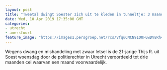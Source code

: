```yaml
---
layout: post
title: "Tweetal dwingt Soester zich uit te kleden in tunneltje: 3 maanden cel"
date: Wed, 10 Apr 2019 17:35:00 GMT
categories: 
- utrecht 
- amersfoort 
feature_image: "https://images1.persgroep.net/rcs/VfquCNCN91O0FGwDV8Rh44Rvxho/diocontent/127883093/_fitwidth/400/?appId=21791a8992982cd8da851550a453bd7f&quality=0.7"
---
```


Wegens dwang en mishandeling met zwaar letsel is de 21-jarige Thijs R. uit Soest woensdag door de politierechter in Utrecht veroordeeld tot drie maanden cel waarvan een maand voorwaardelijk.
